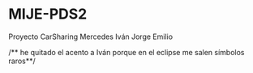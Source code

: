 # MIJE-PDS2

Proyecto CarSharing Mercedes Iván Jorge Emilio

/** he quitado el acento a Iván porque en el eclipse me salen símbolos raros**/
